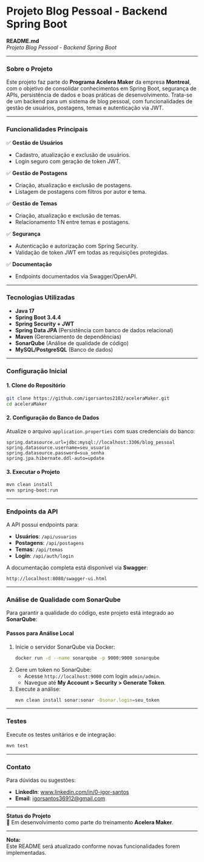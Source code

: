 # Projeto Blog Pessoal - Backend Spring Boot
**README.md**  
*Projeto Blog Pessoal - Backend Spring Boot*  

---

### **Sobre o Projeto**  
Este projeto faz parte do **Programa Acelera Maker** da empresa **Montreal**, com o objetivo de consolidar conhecimentos em Spring Boot, segurança de APIs, persistência de dados e boas práticas de desenvolvimento. Trata-se de um backend para um sistema de blog pessoal, com funcionalidades de gestão de usuários, postagens, temas e autenticação via JWT.  

---

### **Funcionalidades Principais**  
✅ **Gestão de Usuários**  
- Cadastro, atualização e exclusão de usuários.  
- Login seguro com geração de token JWT.  

✅ **Gestão de Postagens**  
- Criação, atualização e exclusão de postagens.  
- Listagem de postagens com filtros por autor e tema.  

✅ **Gestão de Temas**  
- Criação, atualização e exclusão de temas.  
- Relacionamento 1:N entre temas e postagens.  

✅ **Segurança**  
- Autenticação e autorização com Spring Security.  
- Validação de token JWT em todas as requisições protegidas.  

✅ **Documentação**  
- Endpoints documentados via Swagger/OpenAPI.  

---

### **Tecnologias Utilizadas**  
- **Java 17**  
- **Spring Boot 3.4.4**  
- **Spring Security + JWT**  
- **Spring Data JPA** (Persistência com banco de dados relacional)  
- **Maven** (Gerenciamento de dependências)  
- **SonarQube** (Análise de qualidade de código)  
- **MySQL/PostgreSQL** (Banco de dados)  

---

### **Configuração Inicial**  

#### **1. Clone do Repositório**  
```bash  
git clone https://github.com/igorsantos2102/aceleraMaker.git  
cd aceleraMaker  
```  

#### **2. Configuração do Banco de Dados**  
Atualize o arquivo `application.properties` com suas credenciais do banco:  
```properties  
spring.datasource.url=jdbc:mysql://localhost:3306/blog_pessoal  
spring.datasource.username=seu_usuario  
spring.datasource.password=sua_senha  
spring.jpa.hibernate.ddl-auto=update  
```  

#### **3. Executar o Projeto**  
```bash  
mvn clean install  
mvn spring-boot:run  
```  

---

### **Endpoints da API**  
A API possui endpoints para:  
- **Usuários**: `/api/usuarios`  
- **Postagens**: `/api/postagens`  
- **Temas**: `/api/temas`  
- **Login**: `/api/auth/login`  

A documentação completa está disponível via **Swagger**:  
```  
http://localhost:8080/swagger-ui.html  
```  

---

### **Análise de Qualidade com SonarQube**  
Para garantir a qualidade do código, este projeto está integrado ao **SonarQube**:  

#### **Passos para Análise Local**  
1. Inicie o servidor SonarQube via Docker:  
   ```bash  
   docker run -d --name sonarqube -p 9000:9000 sonarqube  
   ```  
2. Gere um token no SonarQube:  
   - Acesse `http://localhost:9000` com login `admin/admin`.  
   - Navegue até **My Account > Security > Generate Token**.  
3. Execute a análise:  
   ```bash  
   mvn clean install sonar:sonar -Dsonar.login=seu_token  
   ```  

---

### **Testes**  
Execute os testes unitários e de integração:  
```bash  
mvn test  
```  


---

### **Contato**  
Para dúvidas ou sugestões:  
- **LinkedIn**: www.linkedin.com/in/0-igor-santos  
- **Email**: igorsantos36912@gmail.com  

---

**Status do Projeto**  
🚧 Em desenvolvimento como parte do treinamento **Acelera Maker**.  

---

**Nota:**  
Este README será atualizado conforme novas funcionalidades forem implementadas.  
 
